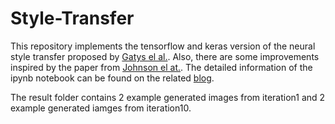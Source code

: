 # Style-Transfer
This repository implements the tensorflow and keras version of the neural style transfer proposed by [Gatys el al.](https://arxiv.org/abs/1508.06576). Also, there are some improvements inspired by the paper from [Johnson el at.](https://arxiv.org/abs/1603.08155). The detailed information of the ipynb notebook can be found on the related [blog](). 

The result folder contains 2 example generated images from iteration1 and 2 example generated iamges from iteration10.
